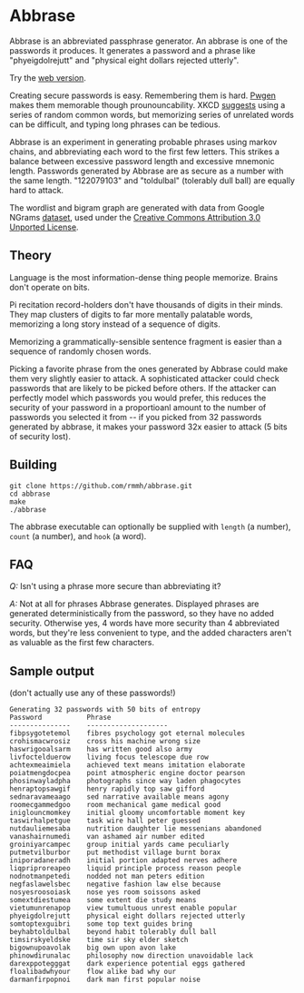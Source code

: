 # Abbrase

Abbrase is an abbreviated passphrase generator. An abbrase is one of the passwords it produces. It generates a password and a phrase like "phyeigdolrejutt" and "physical eight dollars rejected utterly".

Try the [web version](https://rmmh.github.io/abbrase).

Creating secure passwords is easy. Remembering them is hard. [Pwgen](http://sourceforge.net/projects/pwgen/) makes them memorable though prounouncability. XKCD [suggests](http://xkcd.com/936/) using a series of random common words, but memorizing series of unrelated words can be difficult, and typing long phrases can be tedious.

Abbrase is an experiment in generating probable phrases using markov chains, and abbreviating each word to the first few letters. This strikes a balance between excessive password length and excessive mnemonic length. Passwords generated by Abbrase are as secure as a number with the same length. "122079103" and "toldulbal" (tolerably dull ball) are equally hard to attack.

The wordlist and bigram graph are generated with data from Google NGrams [dataset](http://storage.googleapis.com/books/ngrams/books/datasetsv2.html), used under the [Creative Commons Attribution 3.0 Unported License](http://creativecommons.org/licenses/by/3.0/).

## Theory

Language is the most information-dense thing people memorize. Brains don't operate on bits.

Pi recitation record-holders don't have thousands of digits in their minds. They map clusters of digits to far more mentally palatable words, memorizing a long story instead of a sequence of digits.

Memorizing a grammatically-sensible sentence fragment is easier than a sequence of randomly chosen words.

Picking a favorite phrase from the ones generated by Abbrase could make them very slightly easier to attack. A sophisticated attacker could check passwords that are likely to be picked before others. If the attacker can perfectly model which passwords you would prefer, this reduces the security of your password in a proportioanl amount to the number of passwords you selected it from -- if you picked from 32 passwords generated by abbrase, it makes your password 32x easier to attack (5 bits of security lost).

## Building

    git clone https://github.com/rmmh/abbrase.git
    cd abbrase
    make
    ./abbrase

The abbrase executable can optionally be supplied with `length` (a number), `count` (a number), and `hook` (a word).

## FAQ

*Q:* Isn't using a phrase more secure than abbreviating it?

*A:* Not at all for phrases Abbrase generates. Displayed phrases are generated deterministically from the password, so they have no added security. Otherwise yes, 4 words have more security than 4 abbreviated words, but they're less convenient to type, and the added characters aren't as valuable as the first few characters.

## Sample output

(don't actually use any of these passwords!)

    Generating 32 passwords with 50 bits of entropy
    Password           Phrase
    ---------------    --------------------
    fibpsygotetemol    fibres psychology got eternal molecules
    crohismacwrosiz    cross his machine wrong size
    haswrigooalsarm    has written good also army
    livfoctelduerow    living focus telescope due row
    achtexmeaimiela    achieved text means imitation elaborate
    poiatmengdocpea    point atmospheric engine doctor pearson
    phosinwayladpha    photographs since way laden phagocytes
    henraptopsawgif    henry rapidly top saw gifford
    sednaravameaago    sed narrative available means agony
    roomecgammedgoo    room mechanical game medical good
    iniglouncmomkey    initial gloomy uncomfortable moment key
    taswirhalpetgue    task wire hall peter guessed
    nutdauliemesaba    nutrition daughter lie messenians abandoned
    vanashairnumedi    van ashamed air number edited
    groiniyarcampec    group initial yards came peculiarly
    putmetvilburbor    put methodist village burnt borax
    iniporadaneradh    initial portion adapted nerves adhere
    liqpriproreapeo    liquid principle process reason people
    nodnotmanpetedi    nodded not man peters edition
    negfaslawelsbec    negative fashion law else because
    nosyesroosoiask    nose yes room soissons asked
    somextdiestumea    some extent die study means
    vietumunrenapop    view tumultuous unrest enable popular
    phyeigdolrejutt    physical eight dollars rejected utterly
    somtoptexguibri    some top text guides bring
    beyhabtoldulbal    beyond habit tolerably dull ball
    timsirskyeldske    time sir sky elder sketch
    bigownupoavolak    big own upon avon lake
    phinowdirunalac    philosophy now direction unavoidable lack
    darexppotegggat    dark experience potential eggs gathered
    floalibadwhyour    flow alike bad why our
    darmanfirpopnoi    dark man first popular noise
